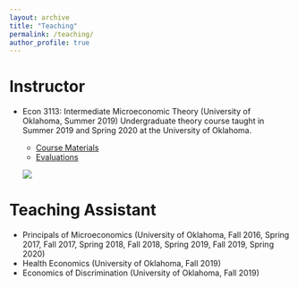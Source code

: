 ```yaml
---
layout: archive
title: "Teaching"
permalink: /teaching/
author_profile: true
---
```


Instructor
======
* Econ 3113: Intermediate Microeconomic Theory (University of Oklahoma, Summer 2019)
Undergraduate theory course taught in Summer 2019 and Spring 2020 at the
University of Oklahoma.

  * [Course Materials](https://github.com/seantoconnor/Econ_3113)
  * [Evaluations](http://seantoconnor.github.io/files/evaluations_2019.pdf)

  ![](http://seantoconnor.github.io/images/evals.png)

Teaching Assistant
======
* Principals of Microeconomics (University of Oklahoma, Fall 2016, Spring 2017,
  Fall 2017, Spring 2018, Fall 2018, Spring 2019, Fall 2019, Spring 2020)
* Health Economics (University of Oklahoma, Fall 2019)
* Economics of Discrimination (University of Oklahoma, Fall 2019)
